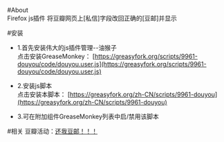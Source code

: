 #About  
Firefox js插件
将豆瓣网页上[私信]字段改回正确的[豆邮]并显示


#安装
- 1.首先安装伟大的js插件管理--油猴子  
点击安装GreaseMonkey：
[https://greasyfork.org/scripts/9961-douyou/code/douyou.user.js](https://greasyfork.org/scripts/9961-douyou/code/douyou.user.js)   
   
  
- 2.安装js脚本    
点击安装本脚本：
[https://greasyfork.org/zh-CN/scripts/9961-douyou](https://greasyfork.org/zh-CN/scripts/9961-douyou)   
 
 
- 3.可在附加组件GreaseMonkey列表中启/禁用该脚本   



#相关
豆瓣活动：[还我豆邮！！！](http://www.douban.com/online/12214968/)     
  
